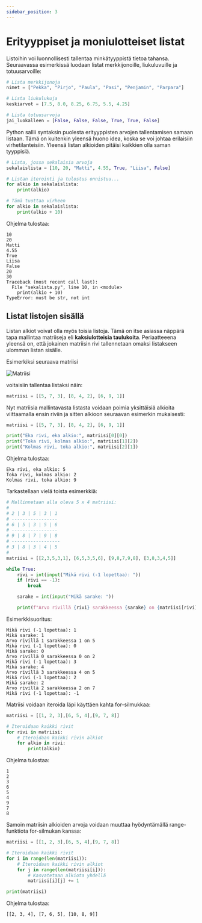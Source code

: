```yaml
---
sidebar_position: 3
---
```


# Erityyppiset ja moniulotteiset listat

Listoihin voi luonnollisesti tallentaa minkätyyppistä tietoa tahansa. Seuraavassa esimerkissä luodaan listat merkkijonoille, liukuluvuille ja totuusarvoille:

```python 
# Lista merkkijonoja
nimet = ["Pekka", "Pirjo", "Paula", "Pasi", "Penjamin", "Parpara"]

# Lista liukulukuja
keskiarvot = [7.5, 8.0, 8.25, 6.75, 5.5, 4.25]

# Lista totuusarvoja
jai_luokalleen = [False, False, False, True, True, False]
 ```

Python sallii syntaksin puolesta erityyppisten arvojen tallentamisen samaan listaan. Tämä on kuitenkin yleensä huono idea, koska se voi johtaa erilaisiin virhetilanteisiin. Yleensä listan alkioiden pitäisi kaikkien olla saman tyyppisiä.
```python 
# Lista, jossa sekalaisia arvoja
sekalaislista = [10, 20, "Matti", 4.55, True, "Liisa", False]

# Listan iterointi ja tulostus onnistuu...
for alkio in sekalaislista:
    print(alkio)

# Tämä tuottaa virheen
for alkio in sekalaislista:
    print(alkio + 10)
 ```

Ohjelma tulostaa:
``` 
10
20
Matti
4.55
True
Liisa
False
20
30
Traceback (most recent call last):
  File "sekalista.py", line 10, in <module>
    print(alkio + 10)
TypeError: must be str, not int
 ```

## Listat listojen sisällä

Listan alkiot voivat olla myös toisia listoja. Tämä on itse asiassa näppärä tapa mallintaa matriiseja eli **kaksiulotteisia taulukoita**. Periaatteeena yleensä on, että jokainen matriisin rivi tallennetaan omaksi listakseen ulomman listan sisälle.

Esimerkiksi seuraava matriisi

![Matriisi](/img/img-fi/w5-2.png)

voitaisiin tallentaa listaksi näin:

```python 
matriisi = [[5, 7, 3], [8, 4, 2], [6, 9, 1]]
 ```

Nyt matriisia mallintavasta listasta voidaan poimia yksittäisiä alkioita viittaamalla ensin riviin ja sitten alkioon seuraavan esimerkin mukaisesti:

```python 
matriisi = [[5, 7, 3], [8, 4, 2], [6, 9, 1]]

print("Eka rivi, eka alkio:", matriisi[0][0])
print("Toka rivi, kolmas alkio:", matriisi[1][2])
print("Kolmas rivi, toka alkio:", matriisi[2][1])
 ```

Ohjelma tulostaa:
```
Eka rivi, eka alkio: 5
Toka rivi, kolmas alkio: 2
Kolmas rivi, toka alkio: 9
 ```

Tarkastellaan vielä toista esimerkkiä:

```python 
# Mallinnetaan alla oleva 5 x 4 matriisi:
# 
# 2 | 3 | 5 | 3 | 1
# -----------------
# 6 | 5 | 3 | 5 | 6
# -----------------
# 9 | 8 | 7 | 9 | 8
# ------------------
# 3 | 8 | 3 | 4 | 5
#
matriisi = [[2,3,5,3,1], [6,5,3,5,6], [9,8,7,9,8], [3,8,3,4,5]]

while True:
    rivi = int(input("Mikä rivi (-1 lopettaa): "))
    if (rivi == -1):
        break

    sarake = int(input("Mikä sarake: "))

    print(f"Arvo rivillä {rivi} sarakkeessa {sarake} on {matriisi[rivi][sarake]}")
 ```

Esimerkkisuoritus:
``` 
Mikä rivi (-1 lopettaa): 1
Mikä sarake: 1
Arvo rivillä 1 sarakkeessa 1 on 5
Mikä rivi (-1 lopettaa): 0
Mikä sarake: 0
Arvo rivillä 0 sarakkeessa 0 on 2
Mikä rivi (-1 lopettaa): 3
Mikä sarake: 4
Arvo rivillä 3 sarakkeessa 4 on 5
Mikä rivi (-1 lopettaa): 2
Mikä sarake: 2
Arvo rivillä 2 sarakkeessa 2 on 7
Mikä rivi (-1 lopettaa): -1
 ```

Matriisi voidaan iteroida läpi käyttäen kahta for-silmukkaa:

```python 
matriisi = [[1, 2, 3],[6, 5, 4],[9, 7, 8]]

# Iteroidaan kaikki rivit
for rivi in matriisi:
    # Iteroidaan kaikki rivin alkiot
    for alkio in rivi:
        print(alkio)
 ```

Ohjelma tulostaa:
``` 
1
2
3
6
5
4
9
7
8
 ```

Samoin matriisin alkioiden arvoja voidaan muuttaa hyödyntämällä range-funktiota for-silmukan kanssa:

```python 
matriisi = [[1, 2, 3],[6, 5, 4],[9, 7, 8]]

# Iteroidaan kaikki rivit
for i in range(len(matriisi)):
    # Iteroidaan kaikki rivin alkiot
    for j in range(len(matriisi[i])):
        # Kasvatetaan alkiota yhdellä
        matriisi[i][j] += 1

print(matriisi)
 ```

Ohjelma tulostaa:
```
[[2, 3, 4], [7, 6, 5], [10, 8, 9]]
 ```